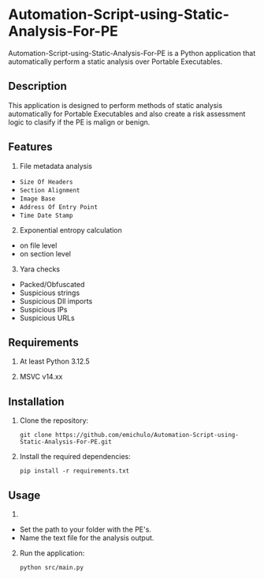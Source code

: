 # Automation-Script-using-Static-Analysis-For-PE

Automation-Script-using-Static-Analysis-For-PE is a Python application that automatically perform a static analysis over Portable Executables.

## Description

This application is designed to perform methods of static analysis automatically for Portable Executables and also create a risk assessment logic to clasify if the PE is malign or benign.

## Features

1. File metadata analysis
- `Size Of Headers`
- `Section Alignment`
- `Image Base`
- `Address Of Entry Point`
- `Time Date Stamp`

2. Exponential entropy calculation
- on file level
- on section level

3. Yara checks
- Packed/Obfuscated
- Suspicious strings
- Suspicious Dll imports
- Suspicious IPs
- Suspicious URLs

## Requirements

1. At least Python 3.12.5 

2. MSVC v14.xx


## Installation

1. Clone the repository:

    ```shell
    git clone https://github.com/emichulo/Automation-Script-using-Static-Analysis-For-PE.git
    ```

2. Install the required dependencies:

    ```shell
    pip install -r requirements.txt
    ```

## Usage

1. 
- Set the path to your folder with the PE's.
- Name the text file for the analysis output.

2. Run the application:

    ```shell
    python src/main.py
    ```

